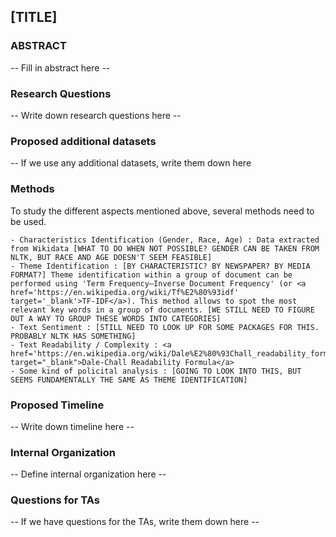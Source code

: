 ## [TITLE]

### ABSTRACT

-- Fill in abstract here --

### Research Questions

-- Write down research questions here --

### Proposed additional datasets

-- If we use any additional datasets, write them down here

### Methods

To study the different aspects mentioned above, several methods need to be used.

    - Characteristics Identification (Gender, Race, Age) : Data extracted from Wikidata [WHAT TO DO WHEN NOT POSSIBLE? GENDER CAN BE TAKEN FROM NLTK, BUT RACE AND AGE DOESN'T SEEM FEASIBLE]
    - Theme Identification : [BY CHARACTERISTIC? BY NEWSPAPER? BY MEDIA FORMAT?] Theme identification within a group of document can be performed using 'Term Frequency–Inverse Document Frequency' (or <a href='https://en.wikipedia.org/wiki/Tf%E2%80%93idf' target='_blank'>TF-IDF</a>). This method allows to spot the most relevant key words in a group of documents. [WE STILL NEED TO FIGURE OUT A WAY TO GROUP THESE WORDS INTO CATEGORIES]
    - Text Sentiment : [STILL NEED TO LOOK UP FOR SOME PACKAGES FOR THIS. PROBABLY NLTK HAS SOMETHING]
    - Text Readability / Complexity : <a href='https://en.wikipedia.org/wiki/Dale%E2%80%93Chall_readability_formula' target="_blank">Dale-Chall Readability Formula</a>
    - Some kind of policital analysis : [GOING TO LOOK INTO THIS, BUT SEEMS FUNDAMENTALLY THE SAME AS THEME IDENTIFICATION]


### Proposed Timeline

-- Write down timeline here --

### Internal Organization

-- Define internal organization here --

### Questions for TAs

-- If we have questions for the TAs, write them down here --
